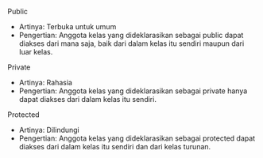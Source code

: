 Public

- Artinya: Terbuka untuk umum
- Pengertian: Anggota kelas yang dideklarasikan sebagai public dapat diakses dari mana saja, baik dari dalam kelas itu sendiri maupun dari luar kelas.

Private

- Artinya: Rahasia
- Pengertian: Anggota kelas yang dideklarasikan sebagai private hanya dapat diakses dari dalam kelas itu sendiri.

Protected

- Artinya: Dilindungi
- Pengertian: Anggota kelas yang dideklarasikan sebagai protected dapat diakses dari dalam kelas itu sendiri dan dari kelas turunan.